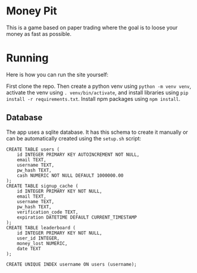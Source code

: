 # Money Pit

This is a game based on paper trading where the goal is to loose your money as fast as possible.


# Running
Here is how you can run the site yourself:

First clone the repo. Then create a python venv using `python -m venv venv`, activate the venv using `. venv/bin/activate`, and install libraries using `pip install -r requirements.txt`. Install npm packages using `npm install`.


## Database
The app uses a sqlite database. It has this schema to create it manually or can be automatically created using the `setup.sh` script:
```
CREATE TABLE users (
    id INTEGER PRIMARY KEY AUTOINCREMENT NOT NULL,
    email TEXT,
    username TEXT,
    pw_hash TEXT,
    cash NUMERIC NOT NULL DEFAULT 1000000.00
);
CREATE TABLE signup_cache (
    id INTEGER PRIMARY KEY NOT NULL,
    email TEXT,
    username TEXT,
    pw_hash TEXT,
    verification_code TEXT,
    expiration DATETIME DEFAULT CURRENT_TIMESTAMP
);
CREATE TABLE leaderboard (
    id INTEGER PRIMARY KEY NOT NULL,
    user_id INTEGER,
    money_lost NUMERIC,
    date TEXT
);

CREATE UNIQUE INDEX username ON users (username);
```
